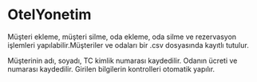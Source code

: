 # OtelYonetim
Müşteri ekleme, müşteri silme, oda ekleme, oda silme ve rezervasyon işlemleri yapılabilir.Müşteriler ve odaları bir .csv dosyasında kayıtlı tutulur.

Müşterinin adı, soyadı, TC kimlik numarası kaydedilir. Odanın ücreti ve numarası kaydedilir.
Girilen bilgilerin kontrolleri otomatik yapılır.